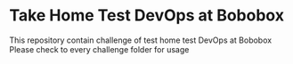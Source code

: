 # Take Home Test DevOps at Bobobox

This repository contain challenge of test home test DevOps at Bobobox
Please check to every challenge folder for usage
